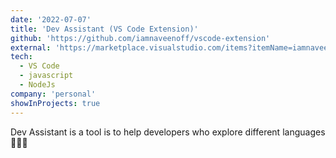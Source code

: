 ```yaml
---
date: '2022-07-07'
title: 'Dev Assistant (VS Code Extension)'
github: 'https://github.com/iamnaveenoff/vscode-extension'
external: 'https://marketplace.visualstudio.com/items?itemName=iamnaveenoff.dev-assistant&ssr=false#overview'
tech:
  - VS Code
  - javascript
  - NodeJs
company: 'personal'
showInProjects: true
---
```


Dev Assistant is a tool is to help developers who explore different languages 👩‍💻🔥
